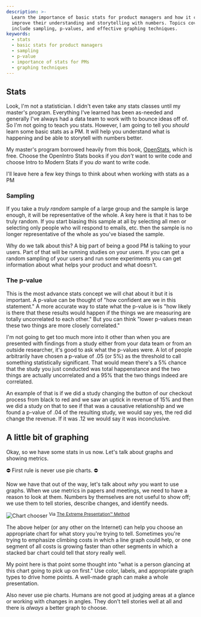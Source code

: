 ```yaml
---
description: >-
  Learn the importance of basic stats for product managers and how it can
  improve their understanding and storytelling with numbers. Topics covered
  include sampling, p-values, and effective graphing techniques.
keywords:
  - stats
  - basic stats for product managers
  - sampling
  - p-value
  - importance of stats for PMs
  - graphing techniques
---
```

## Stats

Look, I'm not a statistician. I didn't even take any stats classes until my master's program. Everything I've learned has been as-needed and generally I've always had a data team to work with to bounce ideas off of. So I'm not going to teach you stats. However, I am going to tell you _should_ learn some basic stats as a PM. It will help you understand what is happening and be able to storytell with numbers better.

My master's program borrowed heavily from this book, [OpenStats][os], which is free. Choose the OpenIntro Stats books if you _don't_ want to write code and choose Intro to Modern Stats if you _do_ want to write code.

I'll leave here a few key things to think about when working with stats as a PM

### Sampling

If you take a _truly random_ sample of a large group and the sample is large enough, it will be representative of the whole. A key here is that it has to be truly random. If you start biasing this sample at all by selecting all men or selecting only people who will respond to emails, etc. then the sample is no longer representative of the whole as you've biased the sample.

Why do we talk about this? A big part of being a good PM is talking to your users. Part of that will be running studies on your users. If you can get a random sampling of your users and run some experiments you can get information about what helps your product and what doesn't.

### The p-value

This is the most advance stats concept we will chat about it but it is important. A p-value can be thought of "how confident are we in this statement." A more accurate way to state what the p-value is is "how likely is there that these results would happen if the things we are measuring are totally uncorrelated to each other." But you can think "lower p-values mean these two things are more closely correlated."

I'm not going to get too much more into it other than when you are presented with findings from a study either from your data team or from an outside researcher, it's good to ask what the p-values were. A lot of people arbitrarily have chosen a p-value of .05 (or 5%) as the threshold to call something statistically significant. That would mean there's a 5% chance that the study you just conducted was total happenstance and the two things are actually uncorrelated and a 95% that the two things indeed are correlated.

An example of that is if we did a study changing the button of our checkout process from black to red and we saw an uptick in revenue of 15% and then we did a study on that to see if that was a causative relationship and we found a p-value of .04 of the resulting study, we would say yes, the red did change the revenue. If it was .12 we would say it was inconclusive.

## A little bit of graphing

Okay, so we have some stats in us now. Let's talk about graphs and showing metrics.

⛔️ First rule is never use pie charts. ⛔️

Now we have that out of the way, let's talk about _why_ you want to use graphs. When we use metrics in papers and meetings, we need to have a reason to look at them. Numbers by themselves are not useful to show off; we use them to tell stories, describe changes, and identify needs.

![Chart chooser](/images/chart.jpg)
<sup>Via <a href="https://extremepresentation.com/about-the-extreme-presentation-method/">The Extreme Presentation™ Method</a></sup>

The above helper (or any other on the Internet) can help you choose an appropriate chart for what story you're trying to tell. Sometimes you're trying to emphasize climbing costs in which a line graph could help, or one segment of all costs is growing faster than other segments in which a stacked bar chart could tell that story really well.

My point here is that point some thought into "what is a person glancing at this chart going to pick up on first." Use color, labels, and appropriate graph types to drive home points. A well-made graph can make a whole presentation.

Also never use pie charts. Humans are not good at judging areas at a glance or working with changes in angles. They don't tell stories well at all and there is _always_ a better graph to choose.

[os]: https://www.openintro.org/book/stat/

